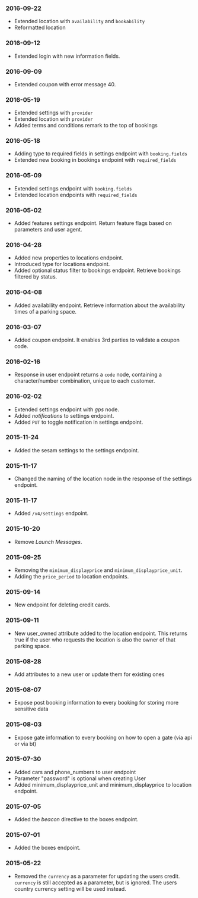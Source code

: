 <!--
  Add new changes to the log in historically descending order.
-->

### 2016-09-22

* Extended location with `availability` and `bookability`
* Reformatted location

### 2016-09-12

* Extended login with new information fields.

### 2016-09-09

* Extended coupon with error message 40.

### 2016-05-19

* Extended settings with `provider`
* Extended location with `provider`
* Added terms and conditions remark to the top of bookings

### 2016-05-18

* Adding type to required fields in settings endpoint with `booking.fields`
* Extended new booking in bookings endpoint with `required_fields`

### 2016-05-09

* Extended settings endpoint with `booking.fields`
* Extended location endpoints with `required_fields`

### 2016-05-02

* Added features settings endpoint. Return feature flags based on parameters and user agent.

### 2016-04-28

* Added new properties to locations endpoint.
* Introduced type for locations endpoint.
* Added optional status filter to bookings endpoint. Retrieve bookings filtered by status.

### 2016-04-08

* Added availability endpoint. Retrieve information
  about the availability times of a parking space.

### 2016-03-07

* Added coupon endpoint. It enables 3rd parties to validate a
  coupon code.

### 2016-02-16

* Response in user endpoint returns a `code` node, containing a
  character/number combination, unique to each customer.

### 2016-02-02

* Extended settings endpoint with *gps* node.
* Added *notifications* to settings endpoint.
* Added `PUT` to toggle notification in settings endpoint.

### 2015-11-24

* Added the sesam settings to the settings endpoint.

### 2015-11-17

* Changed the naming of the location node in the response of the settings endpoint.

### 2015-11-17

* Added `/v4/settings` endpoint.

### 2015-10-20

* Remove _Launch Messages_.

### 2015-09-25

* Removing the `minimum_displayprice` and `minimum_displayprice_unit`.
* Adding the `price_period` to location endpoints.

### 2015-09-14

* New endpoint for deleting credit cards.

### 2015-09-11

* New user_owned attribute added to the location endpoint. This returns true if the user who requests the location is also the owner of that parking space.

### 2015-08-28

* Add attributes to a new user or update them for existing ones

### 2015-08-07

* Expose post booking information to every booking for storing more sensitive data

### 2015-08-03

* Expose gate information to every booking on how to open a gate (via api or via bt)

### 2015-07-30

* Added cars and phone_numbers to user endpoint
* Parameter "password" is optional when creating User
* Added minimum_displayprice_unit and minimum_displayprice to location endpoint.

### 2015-07-05

* Added the _beacon_ directive to the boxes endpoint.

### 2015-07-01

* Added the boxes endpoint.

### 2015-05-22

* Removed the `currency` as a parameter for updating the users credit. `currency` is still accepted as a parameter, but is ignored. The users country currency setting will be used instead.
